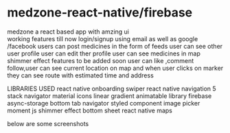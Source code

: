 
# medzone-react-native/firebase
medzone  a react based app with amzing ui  
working features till now 
login/signup using email as well as google /facebook
users can post medicines in the form of feeds
user can see other user profile
user can edit ther profile
user can see medicines in map
shimmer effect
features to be added soon
user can like ,comment follow,user can see current location on map and when user clicks on marker they can see route with estimated time and address



LIBRARIES USED
react native onboarding swiper
react native navigation 5
stack navigator
material icons
linear gradient
animatable library
firebase
async-storage
bottom tab navigator
styled component
image picker
moment js
shimmer effect
bottom sheet
react native maps



below are some screenshots
